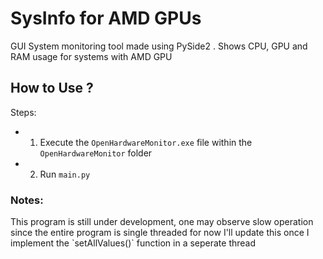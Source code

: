 # SysInfo for AMD GPUs
GUI System monitoring tool made using PySide2 . Shows CPU, GPU and RAM usage for systems with AMD GPU
## How to Use ? 
Steps:
  * 1. Execute the `OpenHardwareMonitor.exe` file within the `OpenHardwareMonitor` folder
  * 2. Run `main.py`
### Notes:
<div class="text-orange mb-2">
  This program is still under development, one may observe slow operation since the entire program is single threaded for now
  I'll update this once I implement the `setAllValues()` function in a seperate thread
</div>
